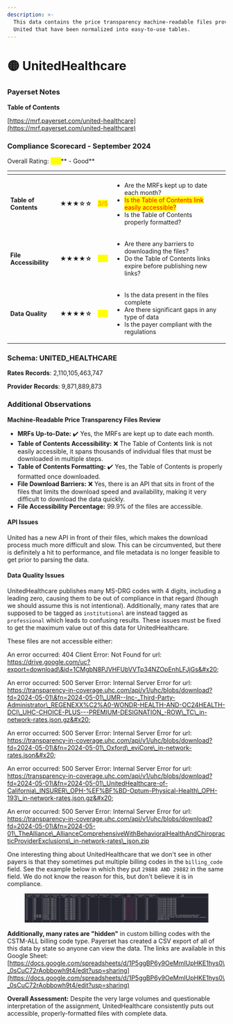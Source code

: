 ```yaml
---
description: >-
  This data contains the price transparency machine-readable files provided by
  United that have been normalized into easy-to-use tables.
---
```


# 🟡 UnitedHealthcare

### Payerset Notes

**Table of Contents**

[https://mrf.payerset.com/united-healthcare](https://mrf.payerset.com/united-healthcare)

### Compliance Scorecard - September 2024

Overall Rating: <mark style="color:yellow;">**4/5**</mark>** - Good**

<table data-view="cards"><thead><tr><th></th><th></th><th></th><th></th><th data-hidden data-card-cover data-type="files"></th></tr></thead><tbody><tr><td><strong>Table of Contents</strong></td><td><strong>★★★☆☆</strong></td><td><mark style="color:orange;"><strong>3/5</strong></mark></td><td><ul><li>Are the MRFs kept up to date each month? </li><li><mark style="color:red;">Is the Table of Contents link easily accessible?</mark></li><li>Is the Table of Contents properly formatted?</li></ul></td><td></td></tr><tr><td><strong>File Accessibility</strong></td><td><strong>★★★★☆</strong></td><td><mark style="color:yellow;"><strong>4/5</strong></mark></td><td><ul><li>Are there any barriers to downloading the files?</li><li>Do the Table of Contents links expire before publishing new links?</li></ul></td><td></td></tr><tr><td><strong>Data Quality</strong></td><td><strong>★★★★☆</strong></td><td><mark style="color:yellow;"><strong>4/5</strong></mark></td><td><ul><li>Is the data present in the files complete</li><li>Are there significant gaps in any type of data</li><li>Is the payer compliant with the regulations</li></ul></td><td></td></tr></tbody></table>

### Schema: UNITED\_HEALTHCARE

**Rates Records**: 2,110,105,463,747

**Provider Records**: 9,871,889,873

### Additional Observations

**Machine-Readable Price Transparency Files Review**

* **MRFs Up-to-Date:** ✔️ Yes, the MRFs are kept up to date each month.
* **Table of Contents Accessibility:** ❌ The Table of Contents link is not easily accessible, it spans thousands of individual files that must be downloaded in multiple steps.
* **Table of Contents Formatting:** ✔️ Yes, the Table of Contents is properly formatted once downloaded.
* **File Download Barriers:** ❌ Yes, there is an API that sits in front of the files that limits the download speed and availability, making it very difficult to download the data quickly.
* **File Accessibility Percentage:** 99.9% of the files are accessible.

#### API Issues

United has a new API in front of their files, which makes the download process much more difficult and slow. This can be circumvented, but there is definitely a hit to performance, and file metadata is no longer feasible to get prior to parsing the data.

#### Data Quality Issues

UnitedHealthcare publishes many MS-DRG codes with 4 digits, including a leading zero, causing them to be out of compliance in that regard (though we should assume this is not intentional). Additionally, many rates that are supposed to be tagged as `institutional` are instead tagged as `professional` which leads to confusing results. These issues must be fixed to get the maximum value out of this data for UnitedHealthcare.

These files are not accessible either:

An error occurred: 404 Client Error: Not Found for url: https://drive.google.com/uc?export=download\&id=1CMgbN8PJVHFUbVVTp34NZOpEnhLFJjGs&#x20;

An error occurred: 500 Server Error: Internal Server Error for url: https://transparency-in-coverage.uhc.com/api/v1/uhc/blobs/download?fd=2024-05-01\&fn=2024-05-01\_UMR--Inc-_Third-Party-Administrator\_REGENEXX%C2%A0-WONDR-HEALTH-AND-OC24HEALTH-DCI\_UHC-CHOICE-PLUS---PREMIUM-DESIGNATION_-ROW\_TC\_in-network-rates.json.gz&#x20;

An error occurred: 500 Server Error: Internal Server Error for url: https://transparency-in-coverage.uhc.com/api/v1/uhc/blobs/download?fd=2024-05-01\&fn=2024-05-01\_Oxford\_eviCore\_in-network-rates.json&#x20;

An error occurred: 500 Server Error: Internal Server Error for url: https://transparency-in-coverage.uhc.com/api/v1/uhc/blobs/download?fd=2024-05-01\&fn=2024-05-01\_UnitedHealthcare-of-California\_INSURER\_OPH-%EF%BF%BD-Optum-Physical-Health\_OPH-193\_in-network-rates.json.gz&#x20;

An error occurred: 500 Server Error: Internal Server Error for url: https://transparency-in-coverage.uhc.com/api/v1/uhc/blobs/download?fd=2024-05-01\&fn=2024-05-01\_TheAlliance\_AllianceComprehensiveWithBehavioralHealthAndChiropracticProviderExclusions\_in-network-rates\_json.zip

One interesting thing about UnitedHealthcare that we don't see in other payers is that they sometimes put multiple billing codes in the `billing_code` field. See the example below in which they put  `29888 AND 29882` in the same field. We do not know the reason for this, but don't believe it is in compliance.

<figure><img src="../.gitbook/assets/image.png" alt=""><figcaption></figcaption></figure>

**Additionally, many rates are "hidden"** in custom billing codes with the CSTM-ALL billing code type. Payerset has created a CSV export of all of this data by state so anyone can view the data. The links are available in this Google Sheet:[https://docs.google.com/spreadsheets/d/1P5ggBP6y9OeMmIUpHKE1hys0\_0sCuC72rAobbowh9t4/edit?usp=sharing](https://docs.google.com/spreadsheets/d/1P5ggBP6y9OeMmIUpHKE1hys0\_0sCuC72rAobbowh9t4/edit?usp=sharing)

**Overall Assessment:** Despite the very large volumes and questionable interpretation of the assignment, UnitedHealthcare consistently puts out accessible, properly-formatted files with complete data.
